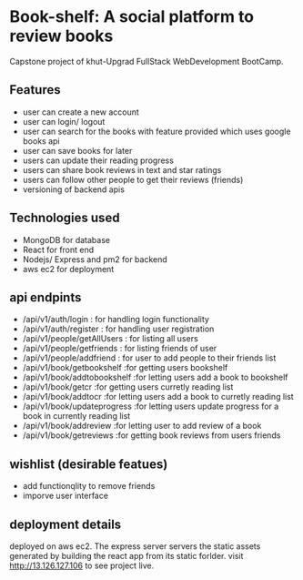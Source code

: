 # Book-shelf: A social platform to review books
 Capstone project of khut-Upgrad FullStack WebDevelopment BootCamp.
 ## Features
 - user can create a new account
 - user can login/ logout
 - user can search for the books with feature provided which uses google books api
 - user can save books for later
 - users can update their reading progress
 - users can share book reviews in text and star ratings
 - users can follow other people to get their reviews (friends)
 - versioning of backend apis

 ## Technologies used
 - MongoDB for database
 - React for front end
 - Nodejs/ Express and pm2 for backend
 - aws ec2 for deployment

## api endpints 
- /api/v1/auth/login : for handling login functionality
- /api/v1/auth/register : for handling user registration
- /api/v1/people/getAllUsers : for listing all users
- /api/v1/people/getfriends : for listing friends of user
- /api/v1/people/addfriend  : for user to add people to their friends list
- /api/v1/book/getbookshelf :for getting users bookshelf
- /api/v1/book/addtobookshelf :for letting users add a book to bookshelf
- /api/v1/book/getcr :for getting users curretly reading list
- /api/v1/book/addtocr :for letting users add a book to curretly reading list
- /api/v1/book/updateprogress :for letting users update progress for a book in currently reading list
- /api/v1/book/addreview :for letting user to add review of a book
- /api/v1/book/getreviews :for getting book reviews from users friends

## wishlist (desirable featues)
- add functionqlity to remove friends
- imporve user interface

## deployment details
deployed on aws ec2. The express server servers the static assets generated by building the react app from its static forlder.
visit http://13.126.127.106 to see project live.
